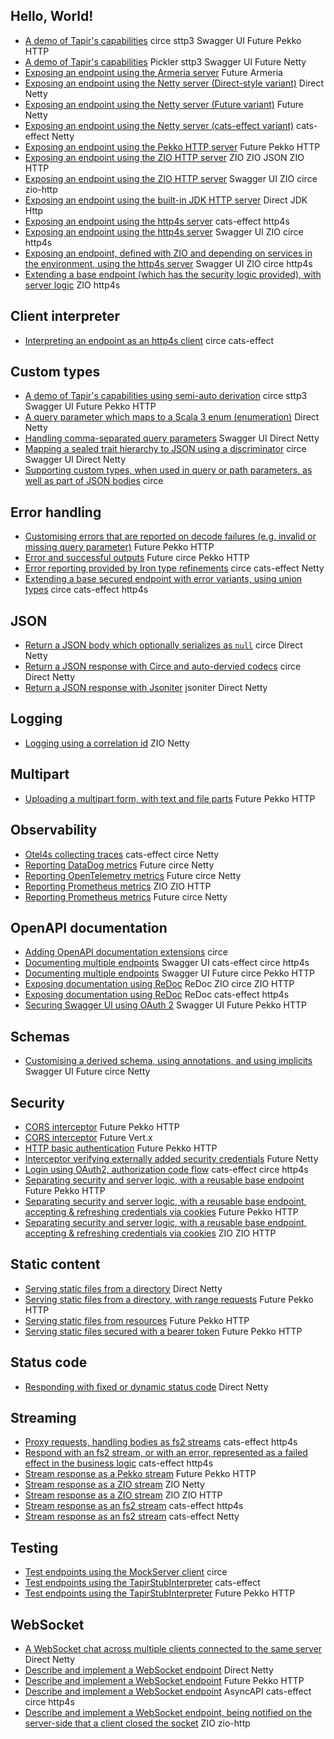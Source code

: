 ## Hello, World!

* [A demo of Tapir's capabilities](https://github.com/softwaremill/tapir/tree/master/examples/src/main/scala/sttp/tapir/examples/booksExample.scala) <span class="example-tag example-json">circe</span> <span class="example-tag example-client">sttp3</span> <span class="example-tag example-docs">Swagger UI</span> <span class="example-tag example-effects">Future</span> <span class="example-tag example-server">Pekko HTTP</span>
* [A demo of Tapir's capabilities](https://github.com/softwaremill/tapir/tree/master/examples/src/main/scala/sttp/tapir/examples/booksPicklerExample.scala) <span class="example-tag example-json">Pickler</span> <span class="example-tag example-client">sttp3</span> <span class="example-tag example-docs">Swagger UI</span> <span class="example-tag example-effects">Future</span> <span class="example-tag example-server">Netty</span>
* [Exposing an endpoint using the Armeria server](https://github.com/softwaremill/tapir/tree/master/examples/src/main/scala/sttp/tapir/examples/helloWorldArmeriaServer.scala) <span class="example-tag example-effects">Future</span> <span class="example-tag example-server">Armeria</span>
* [Exposing an endpoint using the Netty server (Direct-style variant)](https://github.com/softwaremill/tapir/tree/master/examples/src/main/scala/sttp/tapir/examples/helloWorldNettySyncServer.scala) <span class="example-tag example-effects">Direct</span> <span class="example-tag example-server">Netty</span>
* [Exposing an endpoint using the Netty server (Future variant)](https://github.com/softwaremill/tapir/tree/master/examples/src/main/scala/sttp/tapir/examples/helloWorldNettyFutureServer.scala) <span class="example-tag example-effects">Future</span> <span class="example-tag example-server">Netty</span>
* [Exposing an endpoint using the Netty server (cats-effect variant)](https://github.com/softwaremill/tapir/tree/master/examples/src/main/scala/sttp/tapir/examples/HelloWorldNettyCatsServer.scala) <span class="example-tag example-effects">cats-effect</span> <span class="example-tag example-server">Netty</span>
* [Exposing an endpoint using the Pekko HTTP server](https://github.com/softwaremill/tapir/tree/master/examples/src/main/scala/sttp/tapir/examples/helloWorldPekkoServer.scala) <span class="example-tag example-effects">Future</span> <span class="example-tag example-server">Pekko HTTP</span>
* [Exposing an endpoint using the ZIO HTTP server](https://github.com/softwaremill/tapir/tree/master/examples/src/main/scala/sttp/tapir/examples/HelloWorldZioHttpServer.scala) <span class="example-tag example-effects">ZIO</span> <span class="example-tag example-json">ZIO JSON</span> <span class="example-tag example-server">ZIO HTTP</span>
* [Exposing an endpoint using the ZIO HTTP server](https://github.com/softwaremill/tapir/tree/master/examples/src/main/scala/sttp/tapir/examples/ZioExampleZioHttpServer.scala) <span class="example-tag example-docs">Swagger UI</span> <span class="example-tag example-effects">ZIO</span> <span class="example-tag example-json">circe</span> <span class="example-tag example-server">zio-http</span>
* [Exposing an endpoint using the built-in JDK HTTP server](https://github.com/softwaremill/tapir/tree/master/examples/src/main/scala/sttp/tapir/examples/helloWorldJdkHttpServer.scala) <span class="example-tag example-effects">Direct</span> <span class="example-tag example-server">JDK Http</span>
* [Exposing an endpoint using the http4s server](https://github.com/softwaremill/tapir/tree/master/examples/src/main/scala/sttp/tapir/examples/HelloWorldHttp4sServer.scala) <span class="example-tag example-effects">cats-effect</span> <span class="example-tag example-server">http4s</span>
* [Exposing an endpoint using the http4s server](https://github.com/softwaremill/tapir/tree/master/examples/src/main/scala/sttp/tapir/examples/ZioExampleHttp4sServer.scala) <span class="example-tag example-docs">Swagger UI</span> <span class="example-tag example-effects">ZIO</span> <span class="example-tag example-json">circe</span> <span class="example-tag example-server">http4s</span>
* [Exposing an endpoint, defined with ZIO and depending on services in the environment, using the http4s server](https://github.com/softwaremill/tapir/tree/master/examples/src/main/scala/sttp/tapir/examples/ZioEnvExampleHttp4sServer.scala) <span class="example-tag example-docs">Swagger UI</span> <span class="example-tag example-effects">ZIO</span> <span class="example-tag example-json">circe</span> <span class="example-tag example-server">http4s</span>
* [Extending a base endpoint (which has the security logic provided), with server logic](https://github.com/softwaremill/tapir/tree/master/examples/src/main/scala/sttp/tapir/examples/ZioPartialServerLogicHttp4s.scala) <span class="example-tag example-effects">ZIO</span> <span class="example-tag example-server">http4s</span>

## Client interpreter

* [Interpreting an endpoint as an http4s client](https://github.com/softwaremill/tapir/tree/master/examples/src/main/scala/sttp/tapir/examples/client/Http4sClientExample.scala) <span class="example-tag example-json">circe</span> <span class="example-tag example-effects">cats-effect</span>

## Custom types

* [A demo of Tapir's capabilities using semi-auto derivation](https://github.com/softwaremill/tapir/tree/master/examples/src/main/scala/sttp/tapir/examples/custom_types/booksExampleSemiauto.scala) <span class="example-tag example-json">circe</span> <span class="example-tag example-client">sttp3</span> <span class="example-tag example-docs">Swagger UI</span> <span class="example-tag example-effects">Future</span> <span class="example-tag example-server">Pekko HTTP</span>
* [A query parameter which maps to a Scala 3 enum (enumeration)](https://github.com/softwaremill/tapir/tree/master/examples/src/main/scala/sttp/tapir/examples/custom_types/enumQueryParameter.scala) <span class="example-tag example-effects">Direct</span> <span class="example-tag example-server">Netty</span>
* [Handling comma-separated query parameters](https://github.com/softwaremill/tapir/tree/master/examples/src/main/scala/sttp/tapir/examples/custom_types/commaSeparatedQueryParameter.scala) <span class="example-tag example-docs">Swagger UI</span> <span class="example-tag example-effects">Direct</span> <span class="example-tag example-server">Netty</span>
* [Mapping a sealed trait hierarchy to JSON using a discriminator](https://github.com/softwaremill/tapir/tree/master/examples/src/main/scala/sttp/tapir/examples/custom_types/sealedTraitWithDiscriminator.scala) <span class="example-tag example-json">circe</span> <span class="example-tag example-docs">Swagger UI</span> <span class="example-tag example-effects">Direct</span> <span class="example-tag example-server">Netty</span>
* [Supporting custom types, when used in query or path parameters, as well as part of JSON bodies](https://github.com/softwaremill/tapir/tree/master/examples/src/main/scala/sttp/tapir/examples/custom_types/EndpointWithCustomTypes.scala) <span class="example-tag example-json">circe</span>

## Error handling

* [Customising errors that are reported on decode failures (e.g. invalid or missing query parameter)](https://github.com/softwaremill/tapir/tree/master/examples/src/main/scala/sttp/tapir/examples/errors/customErrorsOnDecodeFailurePekkoServer.scala) <span class="example-tag example-effects">Future</span> <span class="example-tag example-server">Pekko HTTP</span>
* [Error and successful outputs](https://github.com/softwaremill/tapir/tree/master/examples/src/main/scala/sttp/tapir/examples/errors/errorOutputsPekkoServer.scala) <span class="example-tag example-effects">Future</span> <span class="example-tag example-json">circe</span> <span class="example-tag example-server">Pekko HTTP</span>
* [Error reporting provided by Iron type refinements](https://github.com/softwaremill/tapir/tree/master/examples/src/main/scala/sttp/tapir/examples/errors/IronRefinementErrorsNettyServer.scala) <span class="example-tag example-json">circe</span> <span class="example-tag example-effects">cats-effect</span> <span class="example-tag example-server">Netty</span>
* [Extending a base secured endpoint with error variants, using union types](https://github.com/softwaremill/tapir/tree/master/examples/src/main/scala/sttp/tapir/examples/errors/ErrorUnionTypesHttp4sServer.scala) <span class="example-tag example-json">circe</span> <span class="example-tag example-effects">cats-effect</span> <span class="example-tag example-server">http4s</span>

## JSON

* [Return a JSON body which optionally serializes as `null`](https://github.com/softwaremill/tapir/tree/master/examples/src/main/scala/sttp/tapir/examples/json/circeNullBody.scala) <span class="example-tag example-json">circe</span> <span class="example-tag example-effects">Direct</span> <span class="example-tag example-server">Netty</span>
* [Return a JSON response with Circe and auto-dervied codecs](https://github.com/softwaremill/tapir/tree/master/examples/src/main/scala/sttp/tapir/examples/json/circeAutoDerivationNettySyncServer.scala) <span class="example-tag example-json">circe</span> <span class="example-tag example-effects">Direct</span> <span class="example-tag example-server">Netty</span>
* [Return a JSON response with Jsoniter](https://github.com/softwaremill/tapir/tree/master/examples/src/main/scala/sttp/tapir/examples/json/jsoniterNettySyncServer.scala) <span class="example-tag example-json">jsoniter</span> <span class="example-tag example-effects">Direct</span> <span class="example-tag example-server">Netty</span>

## Logging

* [Logging using a correlation id](https://github.com/softwaremill/tapir/tree/master/examples/src/main/scala/sttp/tapir/examples/logging/ZioLoggingWithCorrelationIdNettyServer.scala) <span class="example-tag example-effects">ZIO</span> <span class="example-tag example-server">Netty</span>

## Multipart

* [Uploading a multipart form, with text and file parts](https://github.com/softwaremill/tapir/tree/master/examples/src/main/scala/sttp/tapir/examples/multipart/multipartFormUploadPekkoServer.scala) <span class="example-tag example-effects">Future</span> <span class="example-tag example-server">Pekko HTTP</span>

## Observability

* [Otel4s collecting traces](https://github.com/softwaremill/tapir/tree/master/examples/src/main/scala/sttp/tapir/examples/observability/Otel4sTracingExample.scala) <span class="example-tag example-effects">cats-effect</span> <span class="example-tag example-json">circe</span> <span class="example-tag example-server">Netty</span>
* [Reporting DataDog metrics](https://github.com/softwaremill/tapir/tree/master/examples/src/main/scala/sttp/tapir/examples/observability/datadogMetricsExample.scala) <span class="example-tag example-effects">Future</span> <span class="example-tag example-json">circe</span> <span class="example-tag example-server">Netty</span>
* [Reporting OpenTelemetry metrics](https://github.com/softwaremill/tapir/tree/master/examples/src/main/scala/sttp/tapir/examples/observability/openTelemetryMetricsExample.scala) <span class="example-tag example-effects">Future</span> <span class="example-tag example-json">circe</span> <span class="example-tag example-server">Netty</span>
* [Reporting Prometheus metrics](https://github.com/softwaremill/tapir/tree/master/examples/src/main/scala/sttp/tapir/examples/observability/ZioMetricsExample.scala) <span class="example-tag example-effects">ZIO</span> <span class="example-tag example-server">ZIO HTTP</span>
* [Reporting Prometheus metrics](https://github.com/softwaremill/tapir/tree/master/examples/src/main/scala/sttp/tapir/examples/observability/prometheusMetricsExample.scala) <span class="example-tag example-effects">Future</span> <span class="example-tag example-json">circe</span> <span class="example-tag example-server">Netty</span>

## OpenAPI documentation

* [Adding OpenAPI documentation extensions](https://github.com/softwaremill/tapir/tree/master/examples/src/main/scala/sttp/tapir/examples/openapi/openapiExtensions.scala) <span class="example-tag example-json">circe</span>
* [Documenting multiple endpoints](https://github.com/softwaremill/tapir/tree/master/examples/src/main/scala/sttp/tapir/examples/openapi/MultipleEndpointsDocumentationHttp4sServer.scala) <span class="example-tag example-docs">Swagger UI</span> <span class="example-tag example-effects">cats-effect</span> <span class="example-tag example-json">circe</span> <span class="example-tag example-server">http4s</span>
* [Documenting multiple endpoints](https://github.com/softwaremill/tapir/tree/master/examples/src/main/scala/sttp/tapir/examples/openapi/multipleEndpointsDocumentationPekkoServer.scala) <span class="example-tag example-docs">Swagger UI</span> <span class="example-tag example-effects">Future</span> <span class="example-tag example-json">circe</span> <span class="example-tag example-server">Pekko HTTP</span>
* [Exposing documentation using ReDoc](https://github.com/softwaremill/tapir/tree/master/examples/src/main/scala/sttp/tapir/examples/openapi/RedocZioHttpServer.scala) <span class="example-tag example-docs">ReDoc</span> <span class="example-tag example-effects">ZIO</span> <span class="example-tag example-json">circe</span> <span class="example-tag example-server">ZIO HTTP</span>
* [Exposing documentation using ReDoc](https://github.com/softwaremill/tapir/tree/master/examples/src/main/scala/sttp/tapir/examples/openapi/RedocContextPathHttp4sServer.scala) <span class="example-tag example-docs">ReDoc</span> <span class="example-tag example-effects">cats-effect</span> <span class="example-tag example-server">http4s</span>
* [Securing Swagger UI using OAuth 2](https://github.com/softwaremill/tapir/tree/master/examples/src/main/scala/sttp/tapir/examples/openapi/swaggerUIOAuth2PekkoServer.scala) <span class="example-tag example-docs">Swagger UI</span> <span class="example-tag example-effects">Future</span> <span class="example-tag example-server">Pekko HTTP</span>

## Schemas

* [Customising a derived schema, using annotations, and using implicits](https://github.com/softwaremill/tapir/tree/master/examples/src/main/scala/sttp/tapir/examples/schema/customisingSchemas.scala) <span class="example-tag example-docs">Swagger UI</span> <span class="example-tag example-effects">Future</span> <span class="example-tag example-json">circe</span> <span class="example-tag example-server">Netty</span>

## Security

* [CORS interceptor](https://github.com/softwaremill/tapir/tree/master/examples/src/main/scala/sttp/tapir/examples/security/corsInterceptorPekkoServer.scala) <span class="example-tag example-effects">Future</span> <span class="example-tag example-server">Pekko HTTP</span>
* [CORS interceptor](https://github.com/softwaremill/tapir/tree/master/examples/src/main/scala/sttp/tapir/examples/security/corsInterceptorVertxServer.scala) <span class="example-tag example-effects">Future</span> <span class="example-tag example-server">Vert.x</span>
* [HTTP basic authentication](https://github.com/softwaremill/tapir/tree/master/examples/src/main/scala/sttp/tapir/examples/security/basicAuthenticationPekkoServer.scala) <span class="example-tag example-effects">Future</span> <span class="example-tag example-server">Pekko HTTP</span>
* [Interceptor verifying externally added security credentials](https://github.com/softwaremill/tapir/tree/master/examples/src/main/scala/sttp/tapir/examples/security/externalSecurityInterceptor.scala) <span class="example-tag example-effects">Future</span> <span class="example-tag example-server">Netty</span>
* [Login using OAuth2, authorization code flow](https://github.com/softwaremill/tapir/tree/master/examples/src/main/scala/sttp/tapir/examples/security/OAuth2GithubHttp4sServer.scala) <span class="example-tag example-effects">cats-effect</span> <span class="example-tag example-json">circe</span> <span class="example-tag example-server">http4s</span>
* [Separating security and server logic, with a reusable base endpoint](https://github.com/softwaremill/tapir/tree/master/examples/src/main/scala/sttp/tapir/examples/security/serverSecurityLogicPekko.scala) <span class="example-tag example-effects">Future</span> <span class="example-tag example-server">Pekko HTTP</span>
* [Separating security and server logic, with a reusable base endpoint, accepting & refreshing credentials via cookies](https://github.com/softwaremill/tapir/tree/master/examples/src/main/scala/sttp/tapir/examples/security/serverSecurityLogicRefreshCookiesPekko.scala) <span class="example-tag example-effects">Future</span> <span class="example-tag example-server">Pekko HTTP</span>
* [Separating security and server logic, with a reusable base endpoint, accepting & refreshing credentials via cookies](https://github.com/softwaremill/tapir/tree/master/examples/src/main/scala/sttp/tapir/examples/security/ServerSecurityLogicZio.scala) <span class="example-tag example-effects">ZIO</span> <span class="example-tag example-server">ZIO HTTP</span>

## Static content

* [Serving static files from a directory](https://github.com/softwaremill/tapir/tree/master/examples/src/main/scala/sttp/tapir/examples/static_content/staticContentFromFilesNettyServer.scala) <span class="example-tag example-effects">Direct</span> <span class="example-tag example-server">Netty</span>
* [Serving static files from a directory, with range requests](https://github.com/softwaremill/tapir/tree/master/examples/src/main/scala/sttp/tapir/examples/static_content/staticContentFromFilesPekkoServer.scala) <span class="example-tag example-effects">Future</span> <span class="example-tag example-server">Pekko HTTP</span>
* [Serving static files from resources](https://github.com/softwaremill/tapir/tree/master/examples/src/main/scala/sttp/tapir/examples/static_content/staticContentFromResourcesPekkoServer.scala) <span class="example-tag example-effects">Future</span> <span class="example-tag example-server">Pekko HTTP</span>
* [Serving static files secured with a bearer token](https://github.com/softwaremill/tapir/tree/master/examples/src/main/scala/sttp/tapir/examples/static_content/staticContentSecurePekkoServer.scala) <span class="example-tag example-effects">Future</span> <span class="example-tag example-server">Pekko HTTP</span>

## Status code

* [Responding with fixed or dynamic status code](https://github.com/softwaremill/tapir/tree/master/examples/src/main/scala/sttp/tapir/examples/status_code/statusCodeNettyServer.scala) <span class="example-tag example-effects">Direct</span> <span class="example-tag example-server">Netty</span>

## Streaming

* [Proxy requests, handling bodies as fs2 streams](https://github.com/softwaremill/tapir/tree/master/examples/src/main/scala/sttp/tapir/examples/streaming/ProxyHttp4sFs2Server.scala) <span class="example-tag example-effects">cats-effect</span> <span class="example-tag example-server">http4s</span>
* [Respond with an fs2 stream, or with an error, represented as a failed effect in the business logic](https://github.com/softwaremill/tapir/tree/master/examples/src/main/scala/sttp/tapir/examples/streaming/StreamingHttp4sFs2ServerOrError.scala) <span class="example-tag example-effects">cats-effect</span> <span class="example-tag example-server">http4s</span>
* [Stream response as a Pekko stream](https://github.com/softwaremill/tapir/tree/master/examples/src/main/scala/sttp/tapir/examples/streaming/streamingPekkoServer.scala) <span class="example-tag example-effects">Future</span> <span class="example-tag example-server">Pekko HTTP</span>
* [Stream response as a ZIO stream](https://github.com/softwaremill/tapir/tree/master/examples/src/main/scala/sttp/tapir/examples/streaming/StreamingNettyZioServer.scala) <span class="example-tag example-effects">ZIO</span> <span class="example-tag example-server">Netty</span>
* [Stream response as a ZIO stream](https://github.com/softwaremill/tapir/tree/master/examples/src/main/scala/sttp/tapir/examples/streaming/StreamingZioHttpServer.scala) <span class="example-tag example-effects">ZIO</span> <span class="example-tag example-server">ZIO HTTP</span>
* [Stream response as an fs2 stream](https://github.com/softwaremill/tapir/tree/master/examples/src/main/scala/sttp/tapir/examples/streaming/StreamingHttp4sFs2Server.scala) <span class="example-tag example-effects">cats-effect</span> <span class="example-tag example-server">http4s</span>
* [Stream response as an fs2 stream](https://github.com/softwaremill/tapir/tree/master/examples/src/main/scala/sttp/tapir/examples/streaming/StreamingNettyFs2Server.scala) <span class="example-tag example-effects">cats-effect</span> <span class="example-tag example-server">Netty</span>

## Testing

* [Test endpoints using the MockServer client](https://github.com/softwaremill/tapir/tree/master/examples/src/main/scala/sttp/tapir/examples/testing/SttpMockServerClientExample.scala) <span class="example-tag example-json">circe</span>
* [Test endpoints using the TapirStubInterpreter](https://github.com/softwaremill/tapir/tree/master/examples/src/main/scala/sttp/tapir/examples/testing/CatsServerStubInterpreter.scala) <span class="example-tag example-effects">cats-effect</span>
* [Test endpoints using the TapirStubInterpreter](https://github.com/softwaremill/tapir/tree/master/examples/src/main/scala/sttp/tapir/examples/testing/PekkoServerStubInterpreter.scala) <span class="example-tag example-effects">Future</span> <span class="example-tag example-server">Pekko HTTP</span>

## WebSocket

* [A WebSocket chat across multiple clients connected to the same server](https://github.com/softwaremill/tapir/tree/master/examples/src/main/scala/sttp/tapir/examples/websocket/WebSocketChatNettySyncServer.scala) <span class="example-tag example-effects">Direct</span> <span class="example-tag example-server">Netty</span>
* [Describe and implement a WebSocket endpoint](https://github.com/softwaremill/tapir/tree/master/examples/src/main/scala/sttp/tapir/examples/websocket/WebSocketNettySyncServer.scala) <span class="example-tag example-effects">Direct</span> <span class="example-tag example-server">Netty</span>
* [Describe and implement a WebSocket endpoint](https://github.com/softwaremill/tapir/tree/master/examples/src/main/scala/sttp/tapir/examples/websocket/webSocketPekkoServer.scala) <span class="example-tag example-effects">Future</span> <span class="example-tag example-server">Pekko HTTP</span>
* [Describe and implement a WebSocket endpoint](https://github.com/softwaremill/tapir/tree/master/examples/src/main/scala/sttp/tapir/examples/websocket/WebSocketHttp4sServer.scala) <span class="example-tag example-docs">AsyncAPI</span> <span class="example-tag example-effects">cats-effect</span> <span class="example-tag example-json">circe</span> <span class="example-tag example-server">http4s</span>
* [Describe and implement a WebSocket endpoint, being notified on the server-side that a client closed the socket](https://github.com/softwaremill/tapir/tree/master/examples/src/main/scala/sttp/tapir/examples/websocket/WebSocketZioHttpServer.scala) <span class="example-tag example-effects">ZIO</span> <span class="example-tag example-server">zio-http</span>